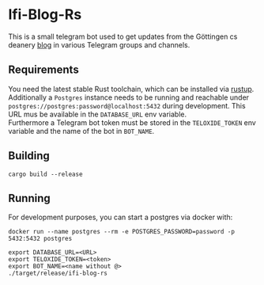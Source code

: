 # Ifi-Blog-Rs

This is a small telegram bot used to get updates from the Göttingen cs deanery [blog](https://blog.stud.uni-goettingen.de/informatikstudiendekanat/) in various Telegram groups and channels.

## Requirements
You need the latest stable Rust toolchain, which can be installed via [rustup](https://rustup.rs).  
Additionally a `Postgres` instance needs to be running and reachable under `postgres://postgres:password@localhost:5432` during development. This URL mus be available in the `DATABASE_URL` env variable.  
Furthermore a Telegram bot token must be stored in the `TELOXIDE_TOKEN` env variable and the name of the bot in `BOT_NAME`.

## Building

```
cargo build --release
```

## Running

For development purposes, you can start a postgres via docker with:
```
docker run --name postgres --rm -e POSTGRES_PASSWORD=password -p 5432:5432 postgres
```

```
export DATABASE_URL=<URL>
export TELOXIDE_TOKEN=<token>
export BOT_NAME=<name without @>
./target/release/ifi-blog-rs
```

